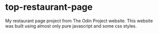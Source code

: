 # top-restaurant-page
My restaurant page project from The Odin Project website.
This website was built using almost only pure javascript and some css styles.
